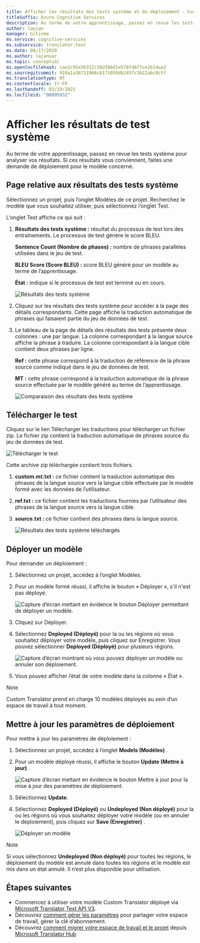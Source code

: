 ```yaml
---
title: Afficher les résultats des tests système et du déploiement - Custom Translator
titleSuffix: Azure Cognitive Services
description: Au terme de votre apprentissage, passez en revue les tests système pour analyser vos résultats. Si ces résultats vous conviennent, faites une demande de déploiement pour le modèle concerné.
author: laujan
manager: nitinme
ms.service: cognitive-services
ms.subservice: translator-text
ms.date: 08/17/2020
ms.author: lajanuar
ms.topic: conceptual
ms.openlocfilehash: cae2c95e56312c58d396d1e578f4677ce2b14aa2
ms.sourcegitcommit: 910a1a38711966cb171050db245fc3b22abc8c5f
ms.translationtype: HT
ms.contentlocale: fr-FR
ms.lasthandoff: 03/19/2021
ms.locfileid: "98895932"
---
```

# <a name="view-system-test-results"></a>Afficher les résultats de test système

Au terme de votre apprentissage, passez en revue les tests système pour analyser vos résultats. Si ces résultats vous conviennent, faites une demande de déploiement pour le modèle concerné.

## <a name="system-test-results-page"></a>Page relative aux résultats des tests système

Sélectionnez un projet, puis l’onglet Modèles de ce projet. Recherchez le modèle que vous souhaitez utiliser, puis sélectionnez l’onglet Test.

L’onglet Test affiche ce qui suit :

1.  **Résultats des tests système :** résultat du processus de test lors des entraînements. Le processus de test génère le score BLEU.

    **Sentence Count (Nombre de phases) :** nombre de phrases parallèles utilisées dans le jeu de test.

     **BLEU Score (Score BLEU) :** score BLEU généré pour un modèle au terme de l’apprentissage.

    **État :** indique si le processus de test est terminé ou en cours.

    ![Résultats des tests système](media/how-to/how-to-system-test-results.png)

2.  Cliquez sur les résultats des tests système pour accéder à la page des détails correspondants. Cette page affiche la traduction automatique de phrases qui faisaient partie du jeu de données de test.

3.  Le tableau de la page de détails des résultats des tests présente deux colonnes : une par langue. La colonne correspondant à la langue source affiche la phrase à traduire. La colonne correspondant à la langue cible contient deux phrases par ligne.

    **Ref :** cette phrase correspond à la traduction de référence de la phrase source comme indiqué dans le jeu de données de test.

    **MT :** cette phrase correspond à la traduction automatique de la phrase source effectuée par le modèle généré au terme de l’apprentissage.

    ![Comparaison des résultats des tests système](media/how-to/how-to-system-test-results-2.png)

## <a name="download-test"></a>Télécharger le test

Cliquez sur le lien Télécharger les traductions pour télécharger un fichier zip. Le fichier zip contient la traduction automatique de phrases source du jeu de données de test.

![Télécharger le test](media/how-to/how-to-system-test-download.png)

Cette archive zip téléchargée contient trois fichiers.

1.  **custom.mt.txt :** ce fichier contient la traduction automatique des phrases de la langue source vers la langue cible effectuée par le modèle formé avec les données de l’utilisateur.

2.  **ref.txt :** ce fichier contient les traductions fournies par l’utilisateur des phrases de la langue source vers la langue cible.

3.  **source.txt :** ce fichier contient des phrases dans la langue source.

    ![Résultats des tests système téléchargés](media/how-to/how-to-download-system-test.png)

## <a name="deploy-a-model"></a>Déployer un modèle

Pour demander un déploiement :

1.  Sélectionnez un projet, accédez à l’onglet Modèles.

2. Pour un modèle formé réussi, il affiche le bouton « Déployer », s'il n'est pas déployé.

    ![Capture d’écran mettant en évidence le bouton Déployer permettant de déployer un modèle.](media/how-to/how-to-deploy-model.png)

3.  Cliquez sur Déployer.
4.  Sélectionnez **Deployed (Déployé)** pour la ou les régions où vous souhaitez déployer votre modèle, puis cliquez sur Enregistrer. Vous pouvez sélectionner **Deployed (Déployé)** pour plusieurs régions.

    ![Capture d’écran montrant où vous pouvez déployer un modèle ou annuler son déploiement.](media/how-to/how-to-deploy-model-regions.png)

5.  Vous pouvez afficher l’état de votre modèle dans la colonne « État ».

>[!Note]
>Custom Translator prend en charge 10 modèles déployés au sein d’un espace de travail à tout moment.

## <a name="update-deployment-settings"></a>Mettre à jour les paramètres de déploiement

Pour mettre à jour les paramètres de déploiement :

1.  Sélectionnez un projet, accédez à l’onglet **Models (Modèles)** .

2. Pour un modèle déployé réussi, il affiche le bouton **Update (Mettre à jour)** .

    ![Capture d’écran mettant en évidence le bouton Mettre à jour pour la mise à jour des paramètres de déploiement.](media/how-to/how-to-update-undeploy-model.png)

3.  Sélectionnez **Update**.
4.  Sélectionnez **Deployed (Déployé)** ou **Undeployed (Non déployé)** pour la ou les régions où vous souhaitez déployer votre modèle (ou en annuler le déploiement), puis cliquez sur **Save (Enregistrer)** .

    ![Déployer un modèle](media/how-to/how-to-undeploy-model.png)

>[!Note]
>Si vous sélectionnez **Undeployed (Non déployé)** pour toutes les régions, le déploiement du modèle est annulé dans toutes les régions et le modèle est mis dans un état annulé. Il n’est plus disponible pour utilisation.

## <a name="next-steps"></a>Étapes suivantes

- Commencez à utiliser votre modèle Custom Translator déployé via [Microsoft Translator Text API V3](../reference/v3-0-translate.md?tabs=curl).
- Découvrez [comment gérer les paramètres](how-to-manage-settings.md) pour partager votre espace de travail, gérer la clé d’abonnement.
- Découvrez [comment migrer votre espace de travail et le projet](how-to-migrate.md) depuis [Microsoft Translator Hub](https://hub.microsofttranslator.com)